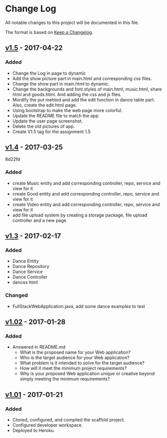 # Change Log
All notable changes to this project will be documented in this file.

The format is based on [Keep a Changelog](http://keepachangelog.com/).

## [v1.5] - 2017-04-22
### Added
- Change the Log in page to dynamic
- Add the show picture part in main.html and corresponding css files.
- Change the show part in main.html to dynamic.
- Change the backgrounds and font styles of main.html, music.html, share html and goods.html. And adding the css and js files.
- Mordify the put mehtod and add the edit function in dance table part. Also, create the edit html page.
- Using bootstrap to make the web page more colorful.
- Update the README file to match the app.
- Update the user page screenshot.
- Delete the old pictures of app.
- Create V1.5 tag for the assignment 1.5


## [v1.4] - 2017-03-25
8d22fd
### Added
- create Music entity and add corresponding controller, repo, service and view for it
- create Good entity and add corresponding controller, repo, service and view for it
- create Video entity and add corresponding controller, repo, service and view for it
- add file upload system by creating a storage package, file upload controller and a new page

## [v1.3] - 2017-02-17
### Added
- Dance Entity
- Dance Repository
- Dance Service
- Dance Controller
- dances html

### Changed
- FullStackWebApplication.java, add some dance examples to test

## [v1.02] - 2017-01-28
### Added
- Answered in README.md
    - What is the proposed name for your Web application?
    - Who is the target audience for your Web application?
    - What problem is it intended to solve for the target audience?
    - How will it meet the minimum project requirements?
    - Why is your proposed Web application unique or creative beyond simply meeting the minimum requirements?

## [v1.01] - 2017-01-21
### Added
- Cloned, configured, and compiled the scaffold project.
- Configured developer workspace.
- Deployed to Heroku.

[Unreleased]: https://github.com/infsci2560sp17/full-stack-web-BrianKolowitz/compare/v1.2...HEAD
[v1.01]: https://github.com/infsci2560sp17/full-stack-web-mengru822/compare/master...v1.01
[v1.02]: https://github.com/infsci2560sp17/full-stack-web-mengru822/compare/v1.01...v1.02
[V1.3]: https://github.com/infsci2560sp17/full-stack-web-mengru822/compare/v1.02...v1.3  
[v1.4]: https://github.com/infsci2560sp17/full-stack-web-mengru822/compare/v1.3...v1.4
[v1.5]: https://github.com/infsci2560sp17/full-stack-web-mengru822/compare/v1.4...v1.5